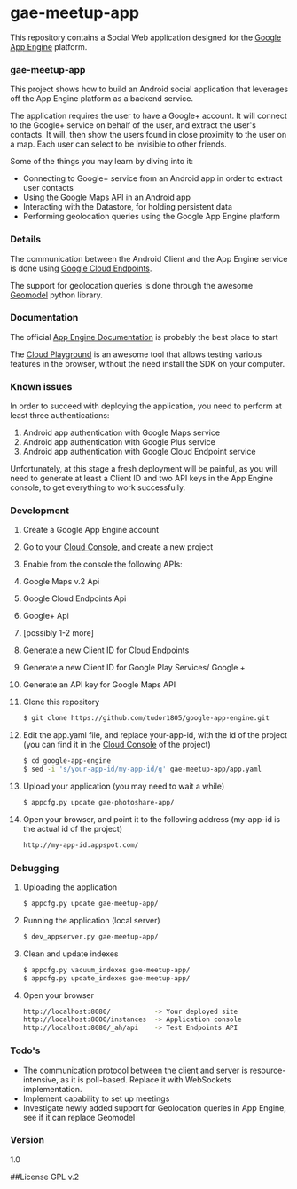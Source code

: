 # gae-meetup-app

This repository contains a Social Web application designed for the [Google App Engine] platform.

### gae-meetup-app

This project shows how to build an Android social application that leverages off the App Engine platform as a backend service.

The application requires the user to have a Google+ account. It will connect to the Google+ service on behalf of the user, and extract the user's contacts. It will, then show the users found in close proximity to the user on a map.
Each user can select to be invisible to other friends.

Some of the things you may learn by diving into it:
  - Connecting to Google+ service from an Android app in order to extract user contacts
  - Using the Google Maps API in an Android app
  - Interacting with the Datastore, for holding persistent data
  - Performing geolocation queries using the Google App Engine platform

### Details

The communication between the Android Client and the App Engine service is done using [Google Cloud Endpoints].

The support for geolocation queries is done through the awesome [Geomodel] python library.

### Documentation
The official [App Engine Documentation] is probably the best place to start

The [Cloud Playground] is an awesome tool that allows testing various features in the browser, without the need install the SDK on your computer.

### Known issues

In order to succeed with deploying the application, you need to perform at least three authentications:

1. Android app authentication with Google Maps service
2. Android app authentication with Google Plus service
3. Android app authentication with Google Cloud Endpoint service

Unfortunately, at this stage a fresh deployment will be painful, as you will need to generate at least a Client ID and two API keys in the App Engine console, to get everything to work successfully.

### Development

1. Create a Google App Engine account
2. Go to your [Cloud Console], and create a new project
4. Enable from the console the following APIs:
5. Google Maps v.2 Api
6. Google Cloud Endpoints Api
7. Google+ Api
8. [possibly 1-2 more]
9. Generate a new Client ID for Cloud Endpoints
10. Generate a new Client ID for Google Play Services/ Google +
11. Generate an API key for Google Maps API
  
5. Clone this repository

    ```sh
    $ git clone https://github.com/tudor1805/google-app-engine.git
    ```
    
6. Edit the app.yaml file, and replace your-app-id, with the id of the project (you can find it in the [Cloud Console] of the project)

    ```sh
    $ cd google-app-engine
    $ sed -i 's/your-app-id/my-app-id/g' gae-meetup-app/app.yaml
    ```

7. Upload your application (you may need to wait a while)

    ```sh
    $ appcfg.py update gae-photoshare-app/
    ```

6. Open your browser, and point it to the following address (my-app-id is the actual id of the project)

    ```sh
    http://my-app-id.appspot.com/
    ```

### Debugging

1. Uploading the application

    ```sh
    $ appcfg.py update gae-meetup-app/
    ```
2. Running the application (local server)

    ```sh
    $ dev_appserver.py gae-meetup-app/
    ```

3. Clean and update indexes

    ```sh
    $ appcfg.py vacuum_indexes gae-meetup-app/
    $ appcfg.py update_indexes gae-meetup-app/
    ```

4. Open your browser
 
    ```sh
    http://localhost:8080/           -> Your deployed site
    http://localhost:8000/instances  -> Application console
    http://localhost:8080/_ah/api    -> Test Endpoints API
    ```

### Todo's

 - The communication protocol between the client and server is resource-intensive, as it is poll-based. Replace it with WebSockets implementation.
 - Implement capability to set up meetings
 - Investigate newly added support for Geolocation queries in App Engine, see if it can replace Geomodel
 
### Version
1.0

##License
GPL v.2

[Google App Engine]:https://cloud.google.com/appengine/
[Google Cloud Endpoints]: https://cloud.google.com/endpoints/
[App Engine Documentation]: https://cloud.google.com/appengine/docs
[Cloud Playground]: https://code.google.com/p/cloud-playground/
[Geomodel]: https://code.google.com/p/geomodel/
[Cloud Console]: https://cloud.google.com/
[WebSockets]: https://www.websocket.org/
